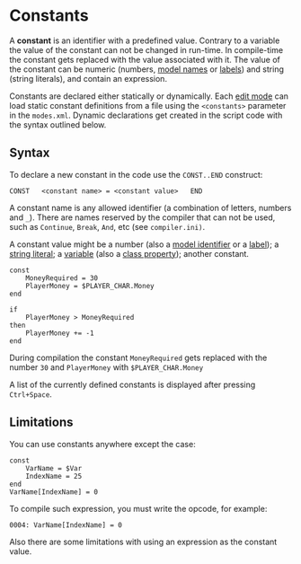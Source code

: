 # Constants

A **constant** is an identifier with a predefined value. Contrary to a variable the value of the constant can not be changed in run-time. In compile-time the constant gets replaced with the value associated with it. The value of the constant can be numeric \(numbers, [model names](data-types.md#model-names) or [labels](data-types.md#labels)\) and string \(string literals\), and contain an expression.

Constants are declared either statically or dynamically. Each [edit mode](../edit-modes/) can load static constant definitions from a file using the `<constants>` parameter in the `modes.xml`. Dynamic declarations get created in the script code with the syntax outlined below.

## Syntax

To declare a new constant in the code use the `CONST..END` construct:

`CONST  
    <constant name> = <constant value>  
END`

A constant name is any allowed identifier \(a combination of letters, numbers and `_`\). There are names reserved by the compiler that can not be used, such as `Continue`, `Break`, `And`, etc \(see `compiler.ini)`.  
  
A constant value might be a number \(also a [model identifier](data-types.md#model-names) or a [label](data-types.md#labels)\); a [string literal](data-types.md#string-literals); a [variable](variables.md) \(also a [class property](classes.md#properties)\); another constant.

```text
const
    MoneyRequired = 30
    PlayerMoney = $PLAYER_CHAR.Money
end

if
    PlayerMoney > MoneyRequired
then
    PlayerMoney += -1
end
```

During compilation the constant `MoneyRequired` gets replaced with the number `30` and `PlayerMoney` with `$PLAYER_CHAR.Money`

A list of the currently defined constants is displayed after pressing `Ctrl+Space`.

## Limitations

You can use constants anywhere except the case:

```text
const
    VarName = $Var
    IndexName = 25
end
VarName[IndexName] = 0
```

To compile such expression, you must write the opcode, for example:

```text
0004: VarName[IndexName] = 0
```

Also there are some limitations with using an expression as the constant value.


